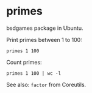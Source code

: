 # primes

bsdgames package in Ubuntu.

Print primes between 1 to 100:

    primes 1 100

Count primes:

    primes 1 100 | wc -l

See also: `factor` from Coreutils.
